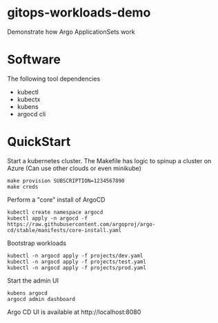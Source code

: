 # gitops-workloads-demo

Demonstrate how Argo ApplicationSets work

# Software

The following tool dependencies

* kubectl
* kubectx
* kubens
* argocd cli

# QuickStart

Start a kubernetes cluster. The Makefile has logic to spinup a cluster on Azure (Can use other clouds or even minikube)

    make provision SUBSCRIPTION=1234567890
    make creds

Perform a "core" install of ArgoCD 

    kubectl create namespace argocd
    kubectl apply -n argocd -f https://raw.githubusercontent.com/argoproj/argo-cd/stable/manifests/core-install.yaml

Bootstrap workloads

    kubectl -n argocd apply -f projects/dev.yaml
    kubectl -n argocd apply -f projects/test.yaml
    kubectl -n argocd apply -f projects/prod.yaml

Start the admin UI

    kubens argocd
    argocd admin dashboard

Argo CD UI is available at http://localhost:8080
